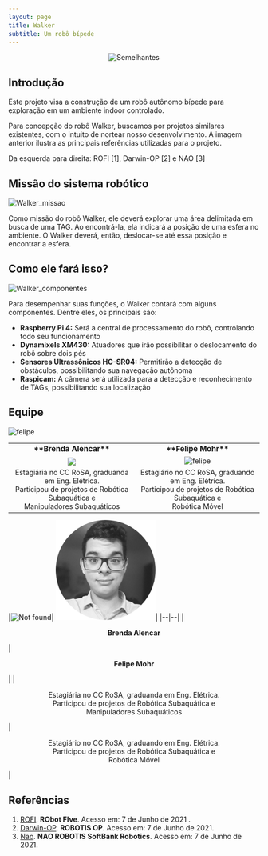 ```yaml
---
layout: page
title: Walker
subtitle: Um robô bípede
---
```


<center>
<img src="{{ 'assets/img/walker/walker_semelhantes.png' | relative_url }}" text-align=center alt="Semelhantes" />
</center>
<!--img src="assets/img/walker/walker_semelhantes.png" text-align=center alt="Semelhantes" /-->

## Introdução

<!--img src="assets/img/walker/walker_semelhantes.png" width="350"
![walker-semelhantes](https://github.com/mhar-vell/projects/blob/master/assets/img/walker/walker_semelhantes.png)-->
<!--img src="{{ 'assets/img/walker/walker_semelhantes.png' | relative_url }}" alt="Semelhantes" /-->

Este projeto visa a construção de um robô autônomo bípede para exploração em um ambiente indoor controlado.

Para concepção do robô Walker, buscamos por projetos similares existentes, com o intuito de nortear nosso desenvolvimento.
A imagem anterior ilustra as principais referências utilizadas para o projeto. 

Da esquerda para direita: ROFI [1], Darwin-OP [2] e NAO [3]

## Missão do sistema robótico
<img src="{{ 'assets/img/walker/walker_missao.png' | relative_url }}" alt="Walker_missao" />
<!--<td><img src="assets/img/walker/walker_missao.png" width="250"></td>-->

Como missão do robô Walker, ele deverá explorar uma área delimitada em busca de uma TAG. 
Ao encontrá-la, ela indicará a posição de uma esfera no ambiente. 
O Walker deverá, então, deslocar-se até essa posição e encontrar a esfera.


## Como ele fará isso?
<img src="{{ 'assets/img/walker/walker_componentes.png' | relative_url }}" alt="Walker_componentes" />
<!--<img src="/assets/img/walker/walker_componentes.png" width="250">-->

Para desempenhar suas funções, o Walker contará com alguns componentes. 
Dentre eles, os principais são:
- **Raspberry Pi 4:** Será a central de processamento do robô, controlando todo seu funcionamento
- **Dynamixels XM430:** Atuadores que irão possibilitar o deslocamento do robô sobre dois pés
- **Sensores Ultrassônicos HC-SR04:** Permitirão a detecção de obstáculos, possibilitando sua navegação autônoma
- **Raspicam:** A câmera será utilizada para a detecção e reconhecimento de TAGs, possibilitando sua localização


## Equipe

<img src="{{ 'assets/img/profile-marcoreis.jpg' | relative_url }}" width="100" alt="felipe" class="img-fluid rounded-circle"/>

<table border="0">
  <tr>
    <td><b style="font-size:15px"><center>**Brenda Alencar**</b></td>
    <td><b style="font-size:15px"><center> **Felipe Mohr** </b></td>
  </tr>
  <tr>
    <td><center><img src="https://i.ibb.co/JqmgmSv/brenda-circle.png" align="center" width="120" /></td>
    <td><center><img src="{{ 'assets/img/felipe_mohr.png' | relative_url }}" alt="felipe" /></td>

  </tr>
  <tr>
    <td><center> Estagiária no CC RoSA, graduanda em Eng. Elétrica. <br /> Participou de projetos de Robótica Subaquática e <br /> Manipuladores Subaquáticos </td>
    <td><center> Estagiário no CC RoSA, graduando em Eng. Elétrica. <br /> Participou de projetos de Robótica Subaquática e <br /> Robótica Móvel</td>
  </tr>
</table>

|<img src="{{ 'assets/img/brenda_alencar.png' | relative_url }}" alt="Not found" />| <img src="assets/img/felipe_mohr.png" width="200">|
|--|--|
| <p align="center">**Brenda Alencar**</p> | <p align="center">**Felipe Mohr**</p> |
| <p align="center"> Estagiária no CC RoSA, graduanda em Eng. Elétrica. <br /> Participou de projetos de Robótica Subaquática e <br /> Manipuladores Subaquáticos  </p>| <p align="center"> Estagiário no CC RoSA, graduando em Eng. Elétrica. <br /> Participou de projetos de Robótica Subaquática e <br /> Robótica Móvel </p> |


## Referências
1. [ROFI](http://www.projectbiped.com/prototypes/rofi). **RObot FIve**. Acesso em: 7 de Junho de 2021 .
1. [Darwin-OP](https://emanual.robotis.com/docs/en/platform/op/getting_started). **ROBOTIS OP**. Acesso em: 7 de Junho de 2021.
1. [Nao](https://www.softbankrobotics.com/emea/en/nao). **NAO ROBOTIS SoftBank Robotics**. Acesso em: 7 de Junho de 2021.
